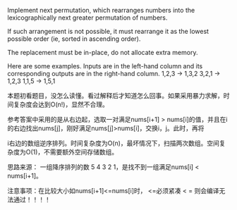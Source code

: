 Implement next permutation, which rearranges numbers into the lexicographically next greater permutation of numbers.

If such arrangement is not possible, it must rearrange it as the lowest possible order (ie, sorted in ascending order).

The replacement must be in-place, do not allocate extra memory.

Here are some examples. Inputs are in the left-hand column and its corresponding outputs are in the right-hand column.
1,2,3 → 1,3,2
3,2,1 → 1,2,3
1,1,5 → 1,5,1

本题初看题目，没怎么读懂。看过解释后才知道怎么回事。如果采用暴力求解，时间复杂度会达到O(n!)，显然不合理。

参考答案中采用的是从右边起，选取一对满足nums[i+1] > nums[i]的值，并且在i的右边找出nums[j]，刚好满足nums[j]>nums[i]，交换i，j。此时，再将

i右边的数组逆序排列。时间复杂度为O(n)，最坏情况下，扫描两次数组。空间复杂度为O(1)，不需要额外空间存储数组。

思路来源： 一组降序排列的数 5 4 3 2 1，是找不到一组满足nums[i] < nums[i+1]。

注意事项：在比较大小如nums[i+1]<=nums[i]时， <=必须紧凑 < = 则会编译无法通过！！！！
